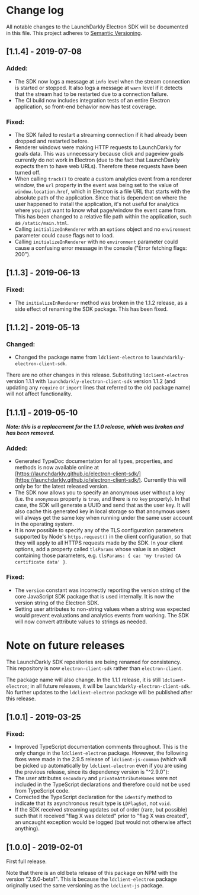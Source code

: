 # Change log

All notable changes to the LaunchDarkly Electron SDK will be documented in this file. This project adheres to [Semantic Versioning](http://semver.org).

## [1.1.4] - 2019-07-08
### Added:
- The SDK now logs a message at `info` level when the stream connection is started or stopped. It also logs a message at `warn` level if it detects that the stream had to be restarted due to a connection failure.
- The CI build now includes integration tests of an entire Electron application, so front-end behavior now has test coverage.

### Fixed:
- The SDK failed to restart a streaming connection if it had already been dropped and restarted before.
- Renderer windows were making HTTP requests to LaunchDarkly for goals data. This was unnecessary because click and pageview goals currently do not work in Electron (due to the fact that LaunchDarkly expects them to have web URLs). Therefore these requests have been turned off.
- When calling `track()` to create a custom analytics event from a renderer window, the `url` property in the event was being set to the value of `window.location.href`, which in Electron is a file URL that starts with the absolute path of the application. Since that is dependent on where the user happened to install the application, it's not useful for analytics where you just want to know what page/window the event came from. This has been changed to a relative file path within the  application, such as `/static/main.html`.
- Calling `initializeInRenderer` with an `options` object and no `environment` parameter could cause flags not to load.
- Calling `initializeInRenderer` with no `environment` parameter could cause a confusing error message in the console ("Error fetching flags: 200").

## [1.1.3] - 2019-06-13
### Fixed:
- The `initializeInRenderer` method was broken in the 1.1.2 release, as a side effect of renaming the SDK package. This has been fixed.

## [1.1.2] - 2019-05-13
### Changed:
- Changed the package name from `ldclient-electron` to `launchdarkly-electron-client-sdk`.
 
There are no other changes in this release. Substituting `ldclient-electron` version 1.1.1 with `launchdarkly-electron-client-sdk` version 1.1.2 (and updating any `require` or `import` lines that referred to the old package name) will not affect functionality.

## [1.1.1] - 2019-05-10

**_Note: this is a replacement for the 1.1.0 release, which was broken and has been removed._**

### Added:
- Generated TypeDoc documentation for all types, properties, and methods is now available online at [https://launchdarkly.github.io/electron-client-sdk/](https://launchdarkly.github.io/electron-client-sdk/). Currently this will only be for the latest released version.
- The SDK now allows you to specify an anonymous user without a key (i.e. the `anonymous` property is `true`, and there is no `key` property). In that case, the SDK will generate a UUID and send that as the user key. It will also cache this generated key in local storage so that anonymous users will always get the same key when running under the same user account in the operating system.
- It is now possible to specify any of the TLS configuration parameters supported by Node's `https.request()` in the client configuration, so that they will apply to all HTTPS requests made by the SDK. In your client options, add a property called `tlsParams` whose value is an object containing those parameters, e.g. `tlsParams: { ca: 'my trusted CA certificate data' }`.

### Fixed:
- The `version` constant was incorrectly reporting the version string of the core JavaScript SDK package that is used internally. It is now the version string of the Electron SDK.
- Setting user attributes to non-string values when a string was expected would prevent evaluations and analytics events from working. The SDK will now convert attribute values to strings as needed.

# Note on future releases

The LaunchDarkly SDK repositories are being renamed for consistency. This repository is now `electron-client-sdk` rather than `electron-client`.

The package name will also change. In the 1.1.1 release, it is still `ldclient-electron`; in all future releases, it will be `launchdarkly-electron-client-sdk`. No further updates to the `ldclient-electron` package will be published after this release.

## [1.0.1] - 2019-03-25
### Fixed:
- Improved TypeScript documentation comments throughout. This is the only change in the `ldclient-electron` package. However, the following fixes were made in the 2.9.5 release of `ldclient-js-common` (which will be picked up automatically by `ldclient-electron` even if you are using the previous release, since its dependency version is "^2.9.0"):
- The user attributes `secondary` and `privateAttributeNames` were not included in the TypeScript declarations and therefore could not be used from TypeScript code.
- Corrected the TypeScript declaration for the `identify` method to indicate that its asynchronous result type is `LDFlagSet`, not `void`.
- If the SDK received streaming updates out of order (rare, but possible) such that it received "flag X was deleted" prior to "flag X was created", an uncaught exception would be logged (but would not otherwise affect anything).

## [1.0.0] - 2019-02-01
First full release.

Note that there is an old beta release of this package on NPM with the version "2.9.0-beta1". This is because the `ldclient-electron` package originally used the same versioning as the `ldclient-js` package.
